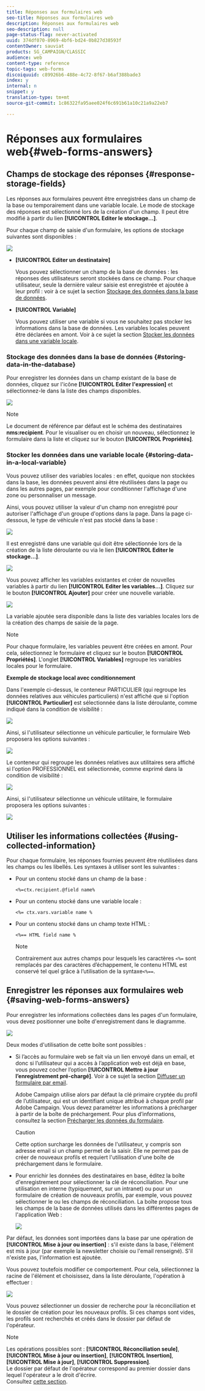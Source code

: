 ```yaml
---
title: Réponses aux formulaires web
seo-title: Réponses aux formulaires web
description: Réponses aux formulaires web
seo-description: null
page-status-flag: never-activated
uuid: 374df070-8969-4bf6-bd24-0b827d38593f
contentOwner: sauviat
products: SG_CAMPAIGN/CLASSIC
audience: web
content-type: reference
topic-tags: web-forms
discoiquuid: c89926b6-488e-4c72-8f67-b6af388bade3
index: y
internal: n
snippet: y
translation-type: tm+mt
source-git-commit: 1c86322fa95aee024f6c691b61a10c21a9a22eb7

---
```



# Réponses aux formulaires web{#web-forms-answers}

## Champs de stockage des réponses {#response-storage-fields}

Les réponses aux formulaires peuvent être enregistrées dans un champ de la base ou temporairement dans une variable locale. Le mode de stockage des réponses est sélectionné lors de la création d&#39;un champ. Il peut être modifié à partir du lien **[!UICONTROL Editer le stockage...]**.

Pour chaque champ de saisie d&#39;un formulaire, les options de stockage suivantes sont disponibles :

![](assets/s_ncs_admin_survey_select_storage.png)

* **[!UICONTROL Editer un destinataire]**

   Vous pouvez sélectionner un champ de la base de données : les réponses des utilisateurs seront stockées dans ce champ. Pour chaque utilisateur, seule la dernière valeur saisie est enregistrée et ajoutée à leur profil : voir à ce sujet la section [Stockage des données dans la base de données](#storing-data-in-the-database).

* **[!UICONTROL Variable]**

   Vous pouvez utiliser une variable si vous ne souhaitez pas stocker les informations dans la base de données. Les variables locales peuvent être déclarées en amont. Voir à ce sujet la section [Stocker les données dans une variable locale](#storing-data-in-a-local-variable).

### Stockage des données dans la base de données {#storing-data-in-the-database}

Pour enregistrer les données dans un champ existant de la base de données, cliquez sur l&#39;icône **[!UICONTROL Editer l&#39;expression]** et sélectionnez-le dans la liste des champs disponibles.

![](assets/s_ncs_admin_survey_storage_type1.png)

>[!NOTE]
>
>Le document de référence par défaut est le schéma des destinataires **nms:recipient**. Pour le visualiser ou en choisir un nouveau, sélectionnez le formulaire dans la liste et cliquez sur le bouton **[!UICONTROL Propriétés]**.

### Stocker les données dans une variable locale {#storing-data-in-a-local-variable}

Vous pouvez utiliser des variables locales : en effet, quoique non stockées dans la base, les données peuvent ainsi être réutilisées dans la page ou dans les autres pages, par exemple pour conditionner l&#39;affichage d&#39;une zone ou personnaliser un message.

Ainsi, vous pouvez utiliser la valeur d&#39;un champ non enregistré pour autoriser l&#39;affichage d&#39;un groupe d&#39;options dans la page. Dans la page ci-dessous, le type de véhicule n&#39;est pas stocké dans la base :

![](assets/s_ncs_admin_survey_no_storage_variable.png)

Il est enregistré dans une variable qui doit être sélectionnée lors de la création de la liste déroulante ou via le lien **[!UICONTROL Editer le stockage...]**.

![](assets/s_ncs_admin_survey_no_storage_variable2.png)

Vous pouvez afficher les variables existantes et créer de nouvelles variables à partir du lien **[!UICONTROL Editer les variables...]**. Cliquez sur le bouton **[!UICONTROL Ajouter]** pour créer une nouvelle variable.

![](assets/s_ncs_admin_survey_add_a_variable.png)

La variable ajoutée sera disponible dans la liste des variables locales lors de la création des champs de saisie de la page.

>[!NOTE]
>
>Pour chaque formulaire, les variables peuvent être créées en amont. Pour cela, sélectionnez le formulaire et cliquez sur le bouton **[!UICONTROL Propriétés]**. L&#39;onglet **[!UICONTROL Variables]** regroupe les variables locales pour le formulaire.

**Exemple de stockage local avec conditionnement**

Dans l&#39;exemple ci-dessus, le conteneur PARTICULIER (qui regroupe les données relatives aux véhicules particuliers) n&#39;est affiché que si l&#39;option **[!UICONTROL Particulier]** est sélectionnée dans la liste déroulante, comme indiqué dans la condition de visibilité :

![](assets/s_ncs_admin_survey_add_a_condition.png)

Ainsi, si l&#39;utilisateur sélectionne un véhicule particulier, le formulaire Web proposera les options suivantes :

![](assets/s_ncs_admin_survey_no_storage_conda.png)

Le conteneur qui regroupe les données relatives aux utilitaires sera affiché si l&#39;option PROFESSIONNEL est sélectionnée, comme exprimé dans la condition de visibilité :

![](assets/s_ncs_admin_survey_view_a_condition.png)

Ainsi, si l&#39;utilisateur sélectionne un véhicule utilitaire, le formulaire proposera les options suivantes :

![](assets/s_ncs_admin_survey_no_storage_condb.png)

## Utiliser les informations collectées {#using-collected-information}

Pour chaque formulaire, les réponses fournies peuvent être réutilisées dans les champs ou les libellés. Les syntaxes à utiliser sont les suivantes :

* Pour un contenu stocké dans un champ de la base :

   ```
   <%=ctx.recipient.@field name%
   ```

* Pour un contenu stocké dans une variable locale :

   ```
   <%= ctx.vars.variable name %
   ```

* Pour un contenu stocké dans un champ texte HTML :

   ```
   <%== HTML field name %
   ```

   >[!NOTE]
   >
   >Contrairement aux autres champs pour lesquels les caractères `<%=` sont remplacés par des caractères d’échappement, le contenu HTML est conservé tel quel grâce à l’utilisation de la syntaxe`<%==`.

## Enregistrer les réponses aux formulaires web {#saving-web-forms-answers}

Pour enregistrer les informations collectées dans les pages d&#39;un formulaire, vous devez positionner une boîte d&#39;enregistrement dans le diagramme.

![](assets/s_ncs_admin_survey_save_box.png)

Deux modes d&#39;utilisation de cette boîte sont possibles :

* Si l’accès au formulaire web se fait via un lien envoyé dans un email, et donc si l’utilisateur qui a accès à l’application web est déjà en base, vous pouvez cocher l’option **[!UICONTROL Mettre à jour l’enregistrement pré-chargé]**. Voir à ce sujet la section [Diffuser un formulaire par email](../../web/using/publishing-a-web-form.md#delivering-a-form-via-email).

   Adobe Campaign utilise alors par défaut la clé primaire cryptée du profil de l’utilisateur, qui est un identifiant unique attribué à chaque profil par Adobe Campaign. Vous devez paramétrer les informations à précharger à partir de la boîte de préchargement. Pour plus d’informations, consultez la section [Précharger les données du formulaire](../../web/using/publishing-a-web-form.md#pre-loading-the-form-data).

   >[!CAUTION]
   >
   >Cette option surcharge les données de l&#39;utilisateur, y compris son adresse email si un champ permet de la saisir. Elle ne permet pas de créer de nouveaux profils et requiert l&#39;utilisation d&#39;une boîte de préchargement dans le formulaire.

* Pour enrichir les données des destinataires en base, éditez la boîte d&#39;enregistrement pour sélectionner la clé de réconciliation. Pour une utilisation en interne (typiquement, sur un intranet) ou pour un formulaire de création de nouveaux profils, par exemple, vous pouvez sélectionner le ou les champs de réconciliation. La boîte propose tous les champs de la base de données utilisés dans les différentes pages de l&#39;application Web :

   ![](assets/s_ncs_admin_survey_save_box_edit.png)

Par défaut, les données sont importées dans la base par une opération de **[!UICONTROL Mise à jour ou insertion]** : s&#39;il existe dans la base, l&#39;élément est mis à jour (par exemple la newsletter choisie ou l&#39;email renseigné). S&#39;il n&#39;existe pas, l&#39;information est ajoutée.

Vous pouvez toutefois modifier ce comportement. Pour cela, sélectionnez la racine de l&#39;élément et choisissez, dans la liste déroulante, l&#39;opération à effectuer :

![](assets/s_ncs_admin_survey_save_operation.png)

Vous pouvez sélectionner un dossier de recherche pour la réconciliation et le dossier de création pour les nouveaux profils. Si ces champs sont vides, les profils sont recherchés et créés dans le dossier par défaut de l&#39;opérateur.

>[!NOTE]
>
>Les opérations possibles sont : **[!UICONTROL Réconciliation seule]**,**[!UICONTROL Mise à jour ou insertion]**, **[!UICONTROL Insertion]**, **[!UICONTROL Mise à jour]**, **[!UICONTROL Suppression]**.\
>Le dossier par défaut de l&#39;opérateur correspond au premier dossier dans lequel l&#39;opérateur a le droit d&#39;écrire.\
>Consultez [cette section](../../platform/using/access-management.md).

